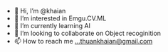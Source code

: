 - 👋 Hi, I’m @khaian
- 👀 I’m interested in Emgu.CV.ML
- 🌱 I’m currently learning AI
- 💞️ I’m looking to collaborate on Object recoginition
- 📫 How to reach me ...thuankhaian@gmail.com

<!---
khaian/khaian is a ✨ special ✨ repository because its `README.md` (this file) appears on your GitHub profile.
You can click the Preview link to take a look at your changes.
--->
